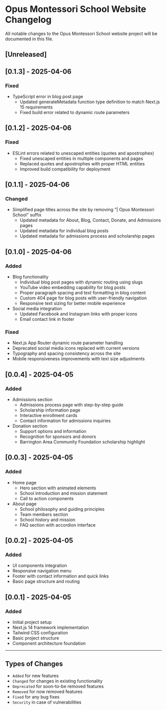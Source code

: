 # Opus Montessori School Website Changelog

All notable changes to the Opus Montessori School website project will be documented in this file.

## [Unreleased]

## [0.1.3] - 2025-04-06

### Fixed
- TypeScript error in blog post page
  - Updated generateMetadata function type definition to match Next.js 15 requirements
  - Fixed build error related to dynamic route parameters

## [0.1.2] - 2025-04-06

### Fixed
- ESLint errors related to unescaped entities (quotes and apostrophes)
  - Fixed unescaped entities in multiple components and pages
  - Replaced quotes and apostrophes with proper HTML entities
  - Improved build compatibility for deployment

## [0.1.1] - 2025-04-06

### Changed
- Simplified page titles across the site by removing "| Opus Montessori School" suffix
  - Updated metadata for About, Blog, Contact, Donate, and Admissions pages
  - Updated metadata for individual blog posts
  - Updated metadata for admissions process and scholarship pages

## [0.1.0] - 2025-04-06

### Added
- Blog functionality
  - Individual blog post pages with dynamic routing using slugs
  - YouTube video embedding capability for blog posts
  - Proper paragraph spacing and text formatting in blog content
  - Custom 404 page for blog posts with user-friendly navigation
  - Responsive text sizing for better mobile experience
- Social media integration
  - Updated Facebook and Instagram links with proper icons
  - Email contact link in footer

### Fixed
- Next.js App Router dynamic route parameter handling
- Deprecated social media icons replaced with current versions
- Typography and spacing consistency across the site
- Mobile responsiveness improvements with text size adjustments

## [0.0.4] - 2025-04-05

### Added
- Admissions section
  - Admissions process page with step-by-step guide
  - Scholarship information page
  - Interactive enrollment cards
  - Contact information for admissions inquiries
- Donation section
  - Support options and information
  - Recognition for sponsors and donors
  - Barrington Area Community Foundation scholarship highlight

## [0.0.3] - 2025-04-05

### Added
- Home page
  - Hero section with animated elements
  - School introduction and mission statement
  - Call to action components
- About page
  - School philosophy and guiding principles
  - Team members section
  - School history and mission
  - FAQ section with accordion interface

## [0.0.2] - 2025-04-05

### Added
- UI components integration
- Responsive navigation menu
- Footer with contact information and quick links
- Basic page structure and routing

## [0.0.1] - 2025-04-05

### Added
- Initial project setup
- Next.js 14 framework implementation
- Tailwind CSS configuration
- Basic project structure
- Component architecture foundation

---

## Types of Changes
- `Added` for new features
- `Changed` for changes in existing functionality
- `Deprecated` for soon-to-be removed features
- `Removed` for now removed features
- `Fixed` for any bug fixes
- `Security` in case of vulnerabilities
